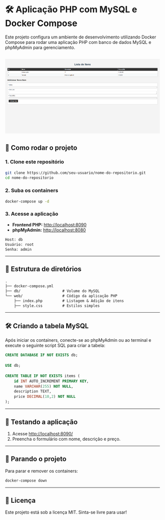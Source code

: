 # 🛠️ Aplicação PHP com MySQL e Docker Compose

Este projeto configura um ambiente de desenvolvimento utilizando Docker Compose para rodar uma aplicação PHP com banco de dados MySQL e phpMyAdmin para gerenciamento.

![Print](screenshot/Item.manager.png)
---

## 🚀 Como rodar o projeto

### 1. Clone este repositório

```bash
git clone https://github.com/seu-usuario/nome-do-repositorio.git
cd nome-do-repositorio
```

### 2. Suba os containers

```bash
docker-compose up -d
```

### 3. Acesse a aplicação

* **Frontend PHP:** [http://localhost:8090](http://localhost:8090)
* **phpMyAdmin:** [http://localhost:8080](http://localhost:8080)

```plaintext
Host: db
Usuário: root
Senha: admin
```

---

## 🧰 Estrutura de diretórios

```
.
├── docker-compose.yml
├── db/                   # Volume do MySQL
└── web/                  # Código da aplicação PHP
    ├── index.php         # Listagem & Adição de itens 
    ├── style.css         # Estilos simples
```

---

## 🛠️ Criando a tabela MySQL

Após iniciar os containers, conecte-se ao phpMyAdmin ou ao terminal e execute o seguinte script SQL para criar a tabela:

```sql
CREATE DATABASE IF NOT EXISTS db;

USE db;

CREATE TABLE IF NOT EXISTS items (
    id INT AUTO_INCREMENT PRIMARY KEY,
    name VARCHAR(255) NOT NULL,
    description TEXT,
    price DECIMAL(10,2) NOT NULL
);
```

---

## 🧪 Testando a aplicação

1. Acesse [http://localhost:8090/](http://localhost:8090/)
2. Preencha o formulário com nome, descrição e preço.

---

## 🧼 Parando o projeto

Para parar e remover os containers:

```bash
docker-compose down
```

---

## 📄 Licença

Este projeto está sob a licença MIT. Sinta-se livre para usar!
